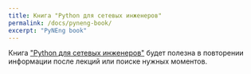 ```yaml
---
title: Книга "Python для сетевых инженеров"
permalink: /docs/pyneng-book/
excerpt: "PyNEng book"
---
```


Книга ["Python для сетевых инженеров"](https://natenka.gitbooks.io/pyneng/content/v/python3.6/) будет полезна в повторении информации после лекций или поиске нужных моментов.


